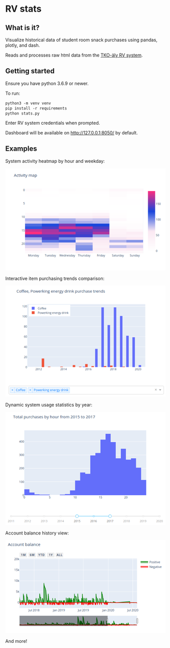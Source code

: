 # RV stats

## What is it?

Visualize historical data of student room snack purchases using pandas, plotly, and dash.

Reads and processes raw html data from the [TKO-äly RV system](https://www.tko-aly.fi/toiminta/rv).

## Getting started

Ensure you have python 3.6.9 or newer.

To run:
```
python3 -m venv venv
pip install -r requirements
python stats.py
```

Enter RV system credentials when prompted.

Dashboard will be available on http://127.0.0.1:8050/ by default.

## Examples

System activity heatmap by hour and weekday:

![](./img/activity-heatmap.png)

Interactive item purchasing trends comparison:

![](./img/multi-item-histogram.png)

Dynamic system usage statistics by year:

![](./img/usage-statistics.png)

Account balance history view:

![](./img/account-history.png)

And more!